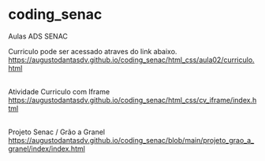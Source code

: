 # coding_senac
 Aulas ADS SENAC

Curriculo pode ser acessado atraves do link abaixo. 
</br>
<a href="https://augustodantasdv.github.io/coding_senac/html_css/aula02/curriculo.html">https://augustodantasdv.github.io/coding_senac/html_css/aula02/curriculo.html</a>
</br></br>

Atividade Curriculo com Iframe
</br>
<a href="https://augustodantasdv.github.io/coding_senac/html_css/cv_iframe/index.html">https://augustodantasdv.github.io/coding_senac/html_css/cv_iframe/index.html</a>
</br></br>

Projeto Senac / Grão a Granel
</br>
<a href="https://augustodantasdv.github.io/coding_senac/blob/main/projeto_grao_a_granel/index/index.html">https://augustodantasdv.github.io/coding_senac/blob/main/projeto_grao_a_granel/index/index.html</a>
</br></br>
